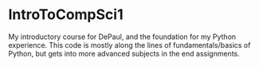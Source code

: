 # IntroToCompSci1
My introductory course for DePaul, and the foundation for my Python experience.
This code is mostly along the lines of fundamentals/basics of Python, but gets into more advanced subjects in the end assignments.
